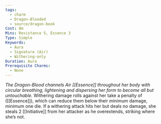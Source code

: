 ```yaml
---
tags:
  - charm
  - Dragon-Blooded
  - source/dragon-book
Cost: 8m
Mins: Resistance 5, Essence 3
Type: Simple
Keywords:
  - Aura
  - Signature (Air)
  - Withering-only
Duration: Aura
Prerequisite Charms:
  - None
---
```

*The Dragon-Blood channels Air [[Essence]] throughout her body with circular breathing, lightening and dispersing her form to become all but untouchable.*
Withering damage rolls against her take a penalty of ([[Essence]]), which can reduce them below their minimum damage, minimum one die. If a withering attack hits her but deals no damage, she steals 2 [[Initiative]] from her attacker as he overextends, striking where she’s not.